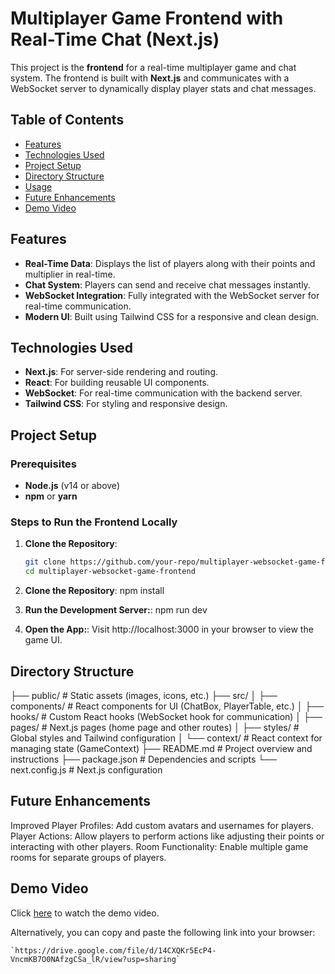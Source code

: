 # Multiplayer Game Frontend with Real-Time Chat (Next.js)

This project is the **frontend** for a real-time multiplayer game and chat system. The frontend is built with **Next.js** and communicates with a WebSocket server to dynamically display player stats and chat messages.

## Table of Contents

- [Features](#features)
- [Technologies Used](#technologies-used)
- [Project Setup](#project-setup)
- [Directory Structure](#directory-structure)
- [Usage](#usage)
- [Future Enhancements](#future-enhancements)
- [Demo Video](#demo-video)
## Features

- **Real-Time Data**: Displays the list of players along with their points and multiplier in real-time.
- **Chat System**: Players can send and receive chat messages instantly.
- **WebSocket Integration**: Fully integrated with the WebSocket server for real-time communication.
- **Modern UI**: Built using Tailwind CSS for a responsive and clean design.

## Technologies Used

- **Next.js**: For server-side rendering and routing.
- **React**: For building reusable UI components.
- **WebSocket**: For real-time communication with the backend server.
- **Tailwind CSS**: For styling and responsive design.

## Project Setup

### Prerequisites

- **Node.js** (v14 or above)
- **npm** or **yarn**

### Steps to Run the Frontend Locally

1. **Clone the Repository**:

   ```bash
   git clone https://github.com/your-repo/multiplayer-websocket-game-frontend.git
   cd multiplayer-websocket-game-frontend

2. **Clone the Repository**:
    npm install

3. **Run the Development Server:**:
    npm run dev

4. **Open the App:**:
    Visit http://localhost:3000 in your browser to view the game UI.


## Directory Structure
├── public/               # Static assets (images, icons, etc.)
├── src/
│   ├── components/       # React components for UI (ChatBox, PlayerTable, etc.)
│   ├── hooks/            # Custom React hooks (WebSocket hook for communication)
│   ├── pages/            # Next.js pages (home page and other routes)
│   ├── styles/           # Global styles and Tailwind configuration
│   └── context/          # React context for managing state (GameContext)
├── README.md             # Project overview and instructions
├── package.json          # Dependencies and scripts
└── next.config.js        # Next.js configuration


## Future Enhancements
Improved Player Profiles: Add custom avatars and usernames for players.
Player Actions: Allow players to perform actions like adjusting their points or interacting with other players.
Room Functionality: Enable multiple game rooms for separate groups of players.


## Demo Video

Click [here](https://drive.google.com/file/d/14CXQKr5EcP4-VncmKB7O0NAfzgCSa_lR/view?usp=sharing) to watch the demo video.

Alternatively, you can copy and paste the following link into your browser:

    `https://drive.google.com/file/d/14CXQKr5EcP4-VncmKB7O0NAfzgCSa_lR/view?usp=sharing`